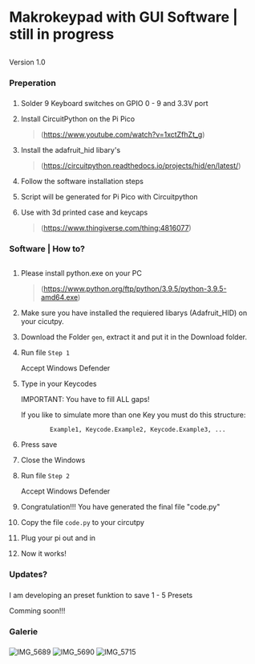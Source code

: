 

# Makrokeypad with GUI Software | still in progress <h2> 
 
Version 1.0

### Preperation <h3>

1. Solder 9 Keyboard switches on GPIO 0 - 9 and 3.3V port 
 
2. Install CircuitPython on the Pi Pico 
   > (https://www.youtube.com/watch?v=1xctZfhZt_g)

3. Install the adafruit_hid libary's
   > (https://circuitpython.readthedocs.io/projects/hid/en/latest/)

4. Follow the software installation steps

5. Script will be generated for Pi Pico with Circuitpython

6. Use with 3d printed case and keycaps 
    > (https://www.thingiverse.com/thing:4816077)

### Software | How to? <h2>

1.  Please install python.exe on your PC
    > (https://www.python.org/ftp/python/3.9.5/python-3.9.5-amd64.exe) 

2.  Make sure you have installed the requiered libarys (Adafruit_HID) on your cicutpy.

3.  Download the Folder `gen`, extract it and put it in the Download folder. 

4.  Run file `Step 1`

    Accept Windows Defender

5.  Type in your Keycodes

    IMPORTANT: You have to fill ALL gaps!
    
    If you like to simulate more than one Key you must do this structure:
    
                Example1, Keycode.Example2, Keycode.Example3, ...

6.  Press save

7.  Close the Windows 

8.  Run file `Step 2`

    Accept Windows Defender

9.  Congratulation!!! You have generated the final file "code.py"

10. Copy the file `code.py` to your circutpy

11. Plug your pi out and in 

12. Now it works!

### Updates? <h3>

I am developing an preset funktion to save 1 - 5 Presets

Comming soon!!!


### Galerie <h3>
    
![IMG_5689](https://user-images.githubusercontent.com/73909061/117584020-b9354f00-b10a-11eb-8d3a-ffbce342e9c3.jpg)
![IMG_5690](https://user-images.githubusercontent.com/73909061/117584014-b4709b00-b10a-11eb-8a34-c3ec8831a3a3.jpg)
![IMG_5715](https://user-images.githubusercontent.com/73909061/117584017-b76b8b80-b10a-11eb-9fbb-da153568554b.JPG)


